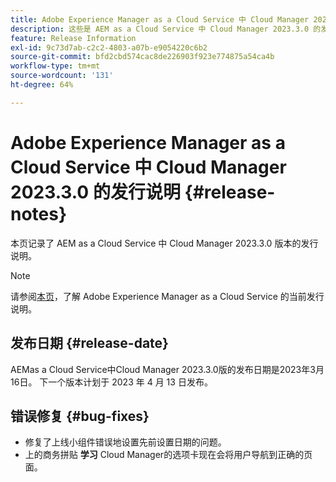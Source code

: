 ```yaml
---
title: Adobe Experience Manager as a Cloud Service 中 Cloud Manager 2023.3.0 的发行说明
description: 这些是 AEM as a Cloud Service 中 Cloud Manager 2023.3.0 的发行说明。
feature: Release Information
exl-id: 9c73d7ab-c2c2-4803-a07b-e9054220c6b2
source-git-commit: bfd2cbd574cac8de226903f923e774875a54ca4b
workflow-type: tm+mt
source-wordcount: '131'
ht-degree: 64%

---
```



# Adobe Experience Manager as a Cloud Service 中 Cloud Manager 2023.3.0 的发行说明 {#release-notes}

本页记录了 AEM as a Cloud Service 中 Cloud Manager 2023.3.0 版本的发行说明。

>[!NOTE]
>
>请参阅[本页](/help/release-notes/release-notes-cloud/release-notes-current.md)，了解 Adobe Experience Manager as a Cloud Service 的当前发行说明。

## 发布日期 {#release-date}

AEMas a Cloud Service中Cloud Manager 2023.3.0版的发布日期是2023年3月16日。 下一个版本计划于 2023 年 4 月 13 日发布。

## 错误修复 {#bug-fixes}

* 修复了上线小组件错误地设置先前设置日期的问题。
* 上的商务拼贴 **学习** Cloud Manager的选项卡现在会将用户导航到正确的页面。
